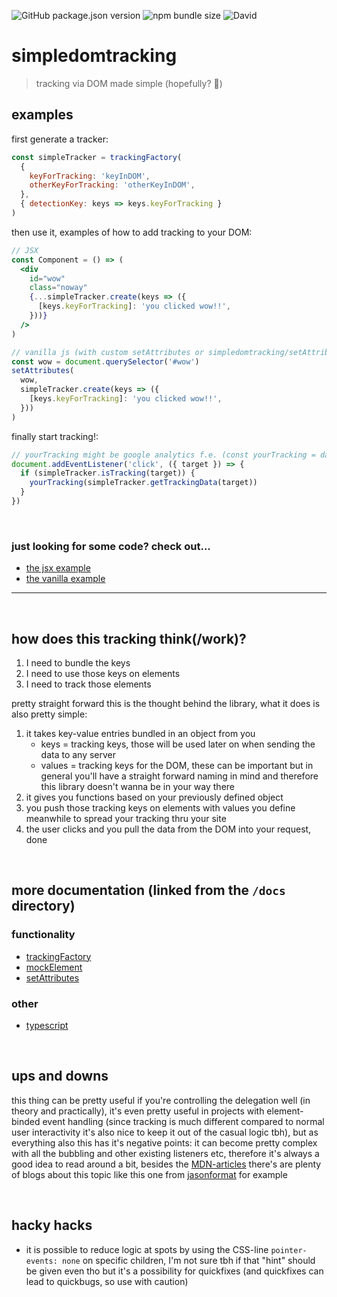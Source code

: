 ![GitHub package.json version](https://img.shields.io/github/package-json/v/steve-py96/simpledomtracking?style=flat-square&color=000000)
![npm bundle size](https://img.shields.io/bundlephobia/minzip/simpledomtracking?style=flat-square&color=000000)
![David](https://img.shields.io/david/steve-py96/simpledomtracking?style=flat-square&color=000000)

# simpledomtracking

> tracking via DOM made simple (hopefully? 👀)

## examples

first generate a tracker:

```js
const simpleTracker = trackingFactory(
  {
    keyForTracking: 'keyInDOM',
    otherKeyForTracking: 'otherKeyInDOM',
  },
  { detectionKey: keys => keys.keyForTracking }
)
```

then use it, examples of how to add tracking to your DOM:

```jsx
// JSX
const Component = () => (
  <div
    id="wow"
    class="noway"
    {...simpleTracker.create(keys => ({
      [keys.keyForTracking]: 'you clicked wow!!',
    }))}
  />
)
```

```js
// vanilla js (with custom setAttributes or simpledomtracking/setAttributes to "attach all attributes in one call")
const wow = document.querySelector('#wow')
setAttributes(
  wow,
  simpleTracker.create(keys => ({
    [keys.keyForTracking]: 'you clicked wow!!',
  }))
)
```

finally start tracking!:

```js
// yourTracking might be google analytics f.e. (const yourTracking = data => window.dataLayer.push(data))
document.addEventListener('click', ({ target }) => {
  if (simpleTracker.isTracking(target)) {
    yourTracking(simpleTracker.getTrackingData(target))
  }
})
```

<br />

### just looking for some code? check out...

- [the jsx example](./examples/jsx.html)
- [the vanilla example](./examples/vanilla.html)

---

<br />

## how does this tracking think(/work)?

1. I need to bundle the keys
2. I need to use those keys on elements
3. I need to track those elements

pretty straight forward this is the thought behind the library, what it does is also pretty simple:

1. it takes key-value entries bundled in an object from you
   - keys = tracking keys, those will be used later on when sending the data to any server
   - values = tracking keys for the DOM, these can be important but in general you'll have a straight forward naming in mind and therefore this library doesn't wanna be in your way there
2. it gives you functions based on your previously defined object
3. you push those tracking keys on elements with values you define meanwhile to spread your tracking thru your site
4. the user clicks and you pull the data from the DOM into your request, done

<br />

## more documentation (linked from the `/docs` directory)

### functionality

- [trackingFactory](docs/trackingFactory.md)
- [mockElement](docs/mockElement.md)
- [setAttributes](docs/setAttributes.md)

### other

- [typescript](docs/typescript.md)

<br />

## ups and downs

this thing can be pretty useful if you're controlling the delegation well (in theory and practically), it's even pretty useful in projects with element-binded event handling (since tracking is much different compared to normal user interactivity it's also nice to keep it out of the casual logic tbh), but as everything also this has it's negative points: it can become pretty complex with all the bubbling and other existing listeners etc, therefore it's always a good idea to read around a bit, besides the [MDN-articles](https://developer.mozilla.org/en-US/docs/Learn/JavaScript/Building_blocks/Events) there's are plenty of blogs about this topic like this one from [jasonformat](https://jasonformat.com/event-delegation-vs-direct-binding/) for example

<br />

## hacky hacks

- it is possible to reduce logic at spots by using the CSS-line `pointer-events: none` on specific children, I'm not sure tbh if that "hint" should be given even tho but it's a possibility for quickfixes (and quickfixes can lead to quickbugs, so use with caution)
